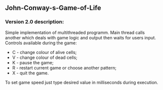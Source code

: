 ## John-Conway-s-Game-of-Life

### Version 2.0 description:

Simple implementation of multithreaded programm. Main thread calls another which deals with game logic and output then waits for users input.
Controls available during the game:

* C - change colour of alive cells;
* V - change colour of dead cells;
* K - pause the game;
* R - restart current game or choose another pattern;
* X - quit the game.

To set game speed just type desired value in milliseconds during execution.
